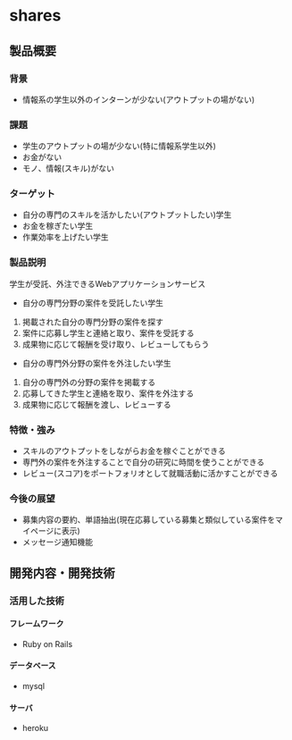 # shares

## 製品概要
### 背景
- 情報系の学生以外のインターンが少ない(アウトプットの場がない)

### 課題
- 学生のアウトプットの場が少ない(特に情報系学生以外)
- お金がない
- モノ、情報(スキル)がない

### ターゲット
- 自分の専門のスキルを活かしたい(アウトプットしたい)学生
- お金を稼ぎたい学生
- 作業効率を上げたい学生

### 製品説明
学生が受託、外注できるWebアプリケーションサービス

- 自分の専門分野の案件を受託したい学生

1. 掲載された自分の専門分野の案件を探す
2. 案件に応募し学生と連絡と取り、案件を受託する
3. 成果物に応じて報酬を受け取り、レビューしてもらう

- 自分の専門外分野の案件を外注したい学生

1. 自分の専門外の分野の案件を掲載する
2. 応募してきた学生と連絡を取り、案件を外注する
3. 成果物に応じて報酬を渡し、レビューする

### 特徴・強み
- スキルのアウトプットをしながらお金を稼ぐことができる
- 専門外の案件を外注することで自分の研究に時間を使うことができる
- レビュー(スコア)をポートフォリオとして就職活動に活かすことができる

### 今後の展望
- 募集内容の要約、単語抽出(現在応募している募集と類似している案件をマイページに表示)
- メッセージ通知機能

## 開発内容・開発技術
### 活用した技術
#### フレームワーク
- Ruby on Rails

#### データベース
- mysql

#### サーバ
- heroku
